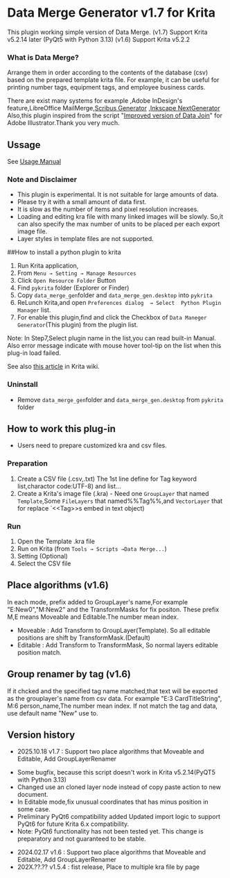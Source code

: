 # Data Merge Generator v1.7 for Krita 

This plugin working simple version of Data Merge.
(v1.7) Support Krita v5.2.14 later (PyQt5 with Python 3.13)
(v1.6) Support Krita v5.2.2

### What is Data Merge?
Arrange them in order according to the contents of the database (csv) based on the prepared template krita file. For example, it can be useful for printing number tags, equipment tags, and employee business cards.

There are exist many systems for example ,Adobe InDesign's feature,LibreOffice MailMerge,[Scribus Generator](https://berteh.github.io/ScribusGenerator/)  ,[Inkscape NextGenerator](https://gitlab.com/Moini/nextgenerator) 
Also,this plugin inspired from the script "[Improved version of Data Join](http://indesigner.blog101.fc2.com/blog-entry-230.html
)"  for Adobe Illustrator.Thank you very much.

## Ussage
See [Usage Manual](https://sumireneko.github.io/data_merge/data_merge_gen/Manual.html)

### Note and Disclaimer
* This plugin is experimental. It is not suitable for large amounts of data.
* Please try it with a small amount of data first.
* It is slow as the number of items and pixel resolution increases.
* Loading and editing kra file with many linked images will be slowly.
So,it can also specify the max number of units to be placed per each export image file.
* Layer styles in template files are not supported.


##How to install a python plugin to krita
1. Run Krita application,
2. From `Menu → Setting → Manage Resources`
3. Click `Open Resource Folder` Button
4. Find `pykrita` folder (Explorer or Finder)
5. Copy `data_merge_gen`folder and `data_merge_gen.desktop` into `pykrita`
6. ReLunch Krita,and open `Preferences dialog  → Select  Python Plugin Manager` list.
7. For enable this plugin,find and click the Checkbox of `Data Maneger Generator`(This plugin) from the plugin list.

Note:
In Step7,Select plugin name in the list,you can read built-in Manual.
Also error message indicate with mouse hover tool-tip on the list when this plug-in load failed.

See also [this article](https://docs.krita.org/en/user_manual/python_scripting/install_custom_python_plugin.html) in Krita wiki.

### Uninstall
* Remove `data_merge_gen`folder and `data_merge_gen.desktop` from `pykrita` folder


## How to work this plug-in
* Users need to prepare customized kra and csv files.

### Preparation
1. Create a CSV file (.csv,.txt) The 1st line define for Tag keyword list,charactor code:UTF-8) and list...
2. Create a Krita's image file (.kra) - Need one `GroupLayer` that named `Template`,Some `FileLayers` that named%%Tag%%,and `VectorLayer` that for replace `&lt;&lt;Tag&gt;&gt;s embed in text object)

### Run
1. Open the Template .kra file
2. Run on Krita (from `Tools → Scripts →Data Merge...`)
3. Setting (Optional)
4. Select the CSV file

## Place algorithms (v1.6)
In each mode, prefix added to GroupLayer's name,For example "E:New0","M:New2" and the TransformMasks for fix positon. 
These prefix M,E means Moveable and Editable.The number mean index.
* Moveable  : Add Transform to GroupLayer(Template). So all editable positions are shift by TransformMask.(Default)
* Editable  : Add Transform to TransformMask, So normal layers editable position match. 

## Group renamer by tag (v1.6)
If it chcked and the specified tag name matched,that text will be exported as the grouplayer's name from csv data.
For example "E:3 CardTitleString", M:6 person_name,The number mean index.
If not match the tag and data, use default name "New" use to.

## Version history
* 2025.10.18 v1.7 : Support two place algorithms that Moveable and Editable, Add GroupLayerRenamer
 - Some bugfix, because this script doesn't work in Krita v5.2.14(PyQT5 with Python 3.13)
 - Changed use an cloned layer node instead of copy paste action to new document.
 - In Editable mode,fix unusual coordinates that has minus position in some case.
 - Preliminary PyQt6 compatibility added Updated import logic to support PyQt6 for future Krita 6.x compatibility.
 - Note: PyQt6 functionality has not been tested yet. This change is preparatory and not guaranteed to be stable.

* 2024.02.17 v1.6 : Support two place algorithms that Moveable and Editable, Add GroupLayerRenamer
* 202X.??.?? v1.5.4 : fist release, Place to multiple kra file by page


